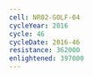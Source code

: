 ```yaml
---
cell: NR02-GOLF-04
cycleYear: 2016
cycle: 46
cycleDate: 2016-46
resistance: 362000
enlightened: 397000
---
```

